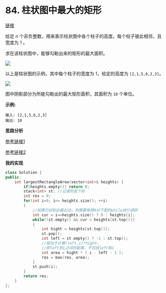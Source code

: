 # 84. 柱状图中最大的矩形

[链接](https://leetcode-cn.com/problems/largest-rectangle-in-histogram/description/)

给定 *n* 个非负整数，用来表示柱状图中各个柱子的高度。每个柱子彼此相邻，且宽度为 1 。

求在该柱状图中，能够勾勒出来的矩形的最大面积。

![](https://leetcode-cn.com/static/images/problemset/histogram.png)

以上是柱状图的示例，其中每个柱子的宽度为 1，给定的高度为 `[2,1,5,6,2,3]`。

![](https://leetcode-cn.com/static/images/problemset/histogram_area.png)

图中阴影部分为所能勾勒出的最大矩形面积，其面积为 `10` 个单位。

**示例:**

```
输入: [2,1,5,6,2,3]
输出: 10
```

**思路分析**

[参考链接1](https://www.youtube.com/watch?v=TH9UaZ6JGcA)

[参考链接2](https://github.com/arkingc/leetcode/tree/master/84.Largest%20Rectangle%20in%20Histogram)

**我的实现**

```c++
class Solution {
public:
    int largestRectangleArea(vector<int>& heights) {
        if(heights.empty()) return 0;
        stack<int> st; //记录的是下标
        int res = 0;
        for(int i=0; i<= heights.size(); ++i)
        {
            //如果已经到达最右边，则需要使用0对下面的while进行调研
            int cur = i==heights.size() ? 0 : heights[i];        
            while(!st.empty() && cur < heights[st.top()])
            {
                int hight = heights[st.top()];
                st.pop();
                int left = st.empty() ? -1 : st.top();
                //相当于计算(left,i)*hight，
                //即left到i之间的距离，不包括left和i
                int area = hight * ( i - left - 1 );
                res = max(res, area);
            }
            st.push(i);
        }
        return res;
    }
};
```

